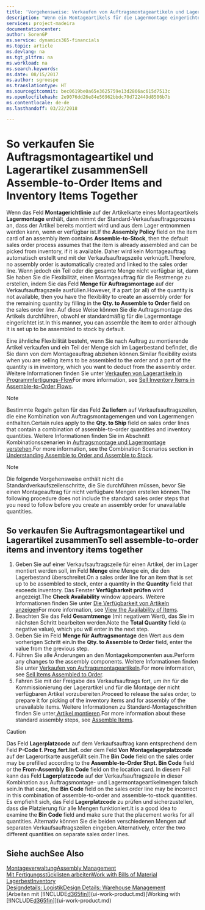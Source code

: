 ```yaml
---
title: 'Vorgehensweise: Verkaufen von Auftragsmontageartikeln und Lagerartikeln zusammen | Microsoft Docs'
description: "Wenn ein Montageartikels für die Lagermontage eingerichtet ist, dann nimmt der Standard-Verkaufsauftragsprozess an, dass der Artikel bereits montiert wird und aus dem Lager entnommen werden kann, wenn er verfügbar ist. Wenn jedoch ein Teil oder die gesamte Menge nicht verfügbar ist, dann Sie haben Sie die Flexibilität, einen Montageauftrag für die Restmenge dynamisch zu erstellen."
services: project-madeira
documentationcenter: 
author: SorenGP
ms.service: dynamics365-financials
ms.topic: article
ms.devlang: na
ms.tgt_pltfrm: na
ms.workload: na
ms.search.keywords: 
ms.date: 08/15/2017
ms.author: sgroespe
ms.translationtype: HT
ms.sourcegitcommit: bec0619be0a65e3625759e13d2866ac615d7513c
ms.openlocfilehash: 2e9076dd26e84e56962bbdc70d722449d8506b7b
ms.contentlocale: de-de
ms.lasthandoff: 03/22/2018

---
```

# <a name="sell-assemble-to-order-items-and-inventory-items-together"></a><span data-ttu-id="d0ec7-104">So verkaufen Sie Auftragsmontageartikel und Lagerartikel zusammen</span><span class="sxs-lookup"><span data-stu-id="d0ec7-104">Sell Assemble-to-Order Items and Inventory Items Together</span></span>
<span data-ttu-id="d0ec7-105">Wenn das Feld **Montagerichtlinie** auf der Artikelkarte eines Montageartikels **Lagermontage** enthält, dann nimmt der Standard-Verkaufsauftragsprozess an, dass der Artikel bereits montiert wird und aus dem Lager entnommen werden kann, wenn er verfügbar ist.</span><span class="sxs-lookup"><span data-stu-id="d0ec7-105">If the **Assembly Policy** field on the item card of an assembly item contains **Assemble-to-Stock**, then the default sales order process assumes that the item is already assembled and can be picked from inventory, if it is available.</span></span> <span data-ttu-id="d0ec7-106">Daher wird kein Montageauftrag automatisch erstellt und mit der Verkaufsauftragszeile verknüpft.</span><span class="sxs-lookup"><span data-stu-id="d0ec7-106">Therefore, no assembly order is automatically created and linked to the sales order line.</span></span> <span data-ttu-id="d0ec7-107">Wenn jedoch ein Teil oder die gesamte Menge nicht verfügbar ist, dann Sie haben Sie die Flexibilität, einen Montageauftrag für die Restmenge zu erstellen, indem Sie das Feld **Menge für Auftragsmontage** auf der Verkaufsauftragszeile ausfüllen.</span><span class="sxs-lookup"><span data-stu-id="d0ec7-107">However, if a part (or all) of the quantity is not available, then you have the flexibility to create an assembly order for the remaining quantity by filling in the **Qty. to Assemble to Order** field on the sales order line.</span></span> <span data-ttu-id="d0ec7-108">Auf diese Weise können Sie die Auftragsmontage des Artikels durchführen, obwohl er standardmäßig für die Lagermontage eingerichtet ist.</span><span class="sxs-lookup"><span data-stu-id="d0ec7-108">In this manner, you can assemble the item to order although it is set up to be assembled to stock by default.</span></span>  

<span data-ttu-id="d0ec7-109">Eine ähnliche Flexibilität besteht, wenn Sie nach Auftrag zu montierende Artikel verkaufen und ein Teil der Menge sich im Lagerbestand befindet, die Sie dann von dem Montageauftrag abziehen können.</span><span class="sxs-lookup"><span data-stu-id="d0ec7-109">Similar flexibility exists when you are selling items to be assembled to the order and a part of the quantity is in inventory, which you want to deduct from the assembly order.</span></span> <span data-ttu-id="d0ec7-110">Weitere Informationen finden Sie unter [Verkaufen von Lagerartikeln in Programmfertigungs-Flow](assembly-how-to-sell-inventory-items-in-assemble-to-order-flows.md)</span><span class="sxs-lookup"><span data-stu-id="d0ec7-110">For more information, see [Sell Inventory Items in Assemble-to-Order Flows](assembly-how-to-sell-inventory-items-in-assemble-to-order-flows.md).</span></span>  

> [!NOTE]  
>  <span data-ttu-id="d0ec7-111">Bestimmte Regeln gelten für das Feld **Zu liefern** auf Verkaufsauftragszeilen, die eine Kombination von Auftragsmontagemengen und von Lagermengen enthalten.</span><span class="sxs-lookup"><span data-stu-id="d0ec7-111">Certain rules apply to the **Qty. to Ship** field on sales order lines that contain a combination of assemble-to-order quantities and inventory quantities.</span></span> <span data-ttu-id="d0ec7-112">Weitere Informationen finden Sie im Abschnitt Kombinationsszenarien in [Auftragsmontage und Lagermontage verstehen](assembly-assemble-to-order-or-assemble-to-stock.md).</span><span class="sxs-lookup"><span data-stu-id="d0ec7-112">For more information, see the Combination Scenarios section in [Understanding Assemble to Order and Assemble to Stock](assembly-assemble-to-order-or-assemble-to-stock.md).</span></span>  

> [!NOTE]  
>  <span data-ttu-id="d0ec7-113">Die folgende Vorgehensweise enthält nicht die Standardverkaufszeilenschritte, die Sie durchführen müssen, bevor Sie einen Montageauftrag für nicht verfügbare Mengen erstellen können.</span><span class="sxs-lookup"><span data-stu-id="d0ec7-113">The following procedure does not include the standard sales order steps that you need to follow before you create an assembly order for unavailable quantities.</span></span>

## <a name="to-sell-assemble-to-order-items-and-inventory-items-together"></a><span data-ttu-id="d0ec7-114">So verkaufen Sie Auftragsmontageartikel und Lagerartikel zusammen</span><span class="sxs-lookup"><span data-stu-id="d0ec7-114">To sell assemble-to-order items and inventory items together</span></span>  
1.  <span data-ttu-id="d0ec7-115">Geben Sie auf einer Verkaufsauftragszeile für einen Artikel, der im Lager montiert werden soll, im Feld **Menge** eine Menge ein, die den Lagerbestand überschreitet.</span><span class="sxs-lookup"><span data-stu-id="d0ec7-115">On a sales order line for an item that is set up to be assembled to stock, enter a quantity in the **Quantity** field that exceeds inventory.</span></span> <span data-ttu-id="d0ec7-116">Das Fenster **Verfügbarkeit prüfen** wird angezeigt.</span><span class="sxs-lookup"><span data-stu-id="d0ec7-116">The **Check Availability** window appears.</span></span> <span data-ttu-id="d0ec7-117">Weitere Informationen finden Sie unter [Die Verfügbarkeit von Artikeln anzeigen](inventory-how-availability-overview.md)</span><span class="sxs-lookup"><span data-stu-id="d0ec7-117">For more information, see [View the Availability of Items](inventory-how-availability-overview.md).</span></span> 
2.  <span data-ttu-id="d0ec7-118">Beachten Sie das Feld **Gesamtmenge** (mit negativem Wert), das Sie im nächsten Schritt bearbeiten werden.</span><span class="sxs-lookup"><span data-stu-id="d0ec7-118">Note the **Total Quantity** field (a negative value), which you will enter in the next step.</span></span>  
3.  <span data-ttu-id="d0ec7-119">Geben Sie im Feld **Menge für Auftragsmontage** den Wert aus dem vorherigen Schritt ein.</span><span class="sxs-lookup"><span data-stu-id="d0ec7-119">In the **Qty. to Assemble to Order** field, enter the value from the previous step.</span></span>  
4.  <span data-ttu-id="d0ec7-120">Führen Sie alle Änderungen an den Montagekomponenten aus.</span><span class="sxs-lookup"><span data-stu-id="d0ec7-120">Perform any changes to the assembly components.</span></span> <span data-ttu-id="d0ec7-121">Weitere Informationen finden Sie unter [Verkaufen von Auftragsmontageartikeln](assembly-how-to-sell-items-assembled-to-order.md).</span><span class="sxs-lookup"><span data-stu-id="d0ec7-121">For more information, see [Sell Items Assembled to Order](assembly-how-to-sell-items-assembled-to-order.md).</span></span>  
5.  <span data-ttu-id="d0ec7-122">Fahren Sie mit der Freigabe des Verkaufsauftrags fort, um ihn für die Kommissionierung der Lagerartikel und für die Montage der nicht verfügbaren Artikel vorzubereiten.</span><span class="sxs-lookup"><span data-stu-id="d0ec7-122">Proceed to release the sales order, to prepare it for picking of the inventory items and for assembly of the unavailable items.</span></span> <span data-ttu-id="d0ec7-123">Weitere Informationen zu Standard-Montageschritten finden Sie unter[ Artikel montieren](assembly-how-to-assemble-items.md).</span><span class="sxs-lookup"><span data-stu-id="d0ec7-123">For more information about these standard assembly steps, see [Assemble Items](assembly-how-to-assemble-items.md).</span></span>  

> [!CAUTION]  
>  <span data-ttu-id="d0ec7-124">Das Feld **Lagerplatzcode** auf dem Verkaufsauftrag kann entsprechend dem Feld **P-Code f. Prog.fert.lief.** oder dem Feld **Von Montagelagerplatzcode** auf der Lagerortkarte ausgefüllt sein.</span><span class="sxs-lookup"><span data-stu-id="d0ec7-124">The **Bin Code** field on the sales order may be prefilled according to the **Assemble-to-Order Shpt. Bin Code** field or the **From-Assembly Bin Code** field on the location card.</span></span> <span data-ttu-id="d0ec7-125">In diesem Fall kann das Feld **Lagerplatzcode** auf der Verkaufsauftragszeile in dieser Kombination aus Auftragsmontage- und Lagermontageartikelmengen falsch sein.</span><span class="sxs-lookup"><span data-stu-id="d0ec7-125">In that case, the **Bin Code** field on the sales order line may be incorrect in this combination of assemble-to-order and assemble-to-stock quantities.</span></span> <span data-ttu-id="d0ec7-126">Es empfiehlt sich, das Feld **Lagerplatzcode** zu prüfen und sicherzustellen, dass die Platzierung für alle Mengen funktioniert.</span><span class="sxs-lookup"><span data-stu-id="d0ec7-126">It is a good idea to examine the **Bin Code** field and make sure that the placement works for all quantities.</span></span> <span data-ttu-id="d0ec7-127">Alternativ können Sie die beiden verschiedenen Mengen auf separaten Verkaufsauftragszeilen eingeben.</span><span class="sxs-lookup"><span data-stu-id="d0ec7-127">Alternatively, enter the two different quantities on separate sales order lines.</span></span>  

## <a name="see-also"></a><span data-ttu-id="d0ec7-128">Siehe auch</span><span class="sxs-lookup"><span data-stu-id="d0ec7-128">See Also</span></span>  
[<span data-ttu-id="d0ec7-129">Montageverwaltung</span><span class="sxs-lookup"><span data-stu-id="d0ec7-129">Assembly Management</span></span>](assembly-assemble-items.md)  
[<span data-ttu-id="d0ec7-130">Mit Fertigungsstücklisten arbeiten</span><span class="sxs-lookup"><span data-stu-id="d0ec7-130">Work with Bills of Material</span></span>](inventory-how-work-BOMs.md)  
[<span data-ttu-id="d0ec7-131">Lagerbest</span><span class="sxs-lookup"><span data-stu-id="d0ec7-131">Inventory</span></span>](inventory-manage-inventory.md)  
[<span data-ttu-id="d0ec7-132">Designdetails: Logistik</span><span class="sxs-lookup"><span data-stu-id="d0ec7-132">Design Details: Warehouse Management</span></span>](design-details-warehouse-management.md)  
<span data-ttu-id="d0ec7-133">[Arbeiten mit [!INCLUDE[d365fin](includes/d365fin_md.md)]](ui-work-product.md)</span><span class="sxs-lookup"><span data-stu-id="d0ec7-133">[Working with [!INCLUDE[d365fin](includes/d365fin_md.md)]](ui-work-product.md)</span></span>

